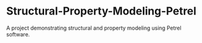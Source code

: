 # Structural-Property-Modeling-Petrel
A project demonstrating structural and property modeling using Petrel software.
